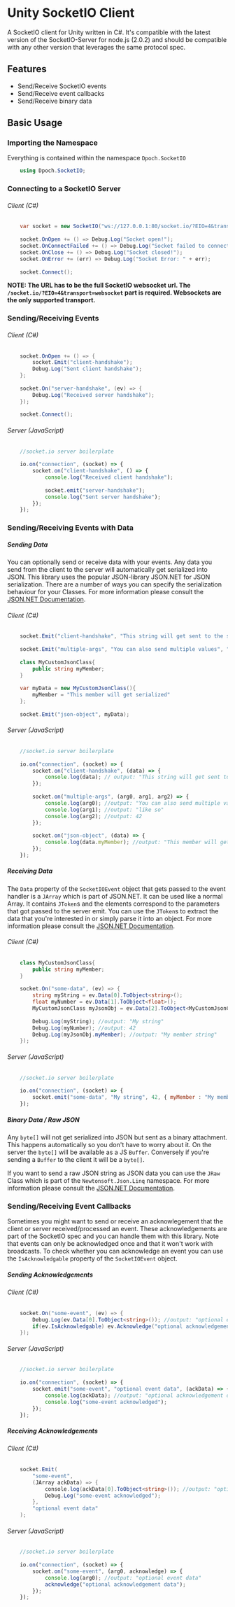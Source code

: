 # Unity SocketIO Client
A SocketIO client for Unity written in C#.
It's compatible with the latest version of the SocketIO-Server for node.js (2.0.2) and should be compatible with any other version that leverages the same protocol spec.

## Features
- Send/Receive SocketIO events
- Send/Receive event callbacks
- Send/Receive binary data

## Basic Usage
### Importing the Namespace
Everything is contained within the namespace `Dpoch.SocketIO`
```cs
    using Dpoch.SocketIO;
```
### Connecting to a SocketIO Server
###### Client (C#)
```cs
    var socket = new SocketIO("ws://127.0.0.1:80/socket.io/?EIO=4&transport=websocket");
    
    socket.OnOpen += () => Debug.Log("Socket open!");
    socket.OnConnectFailed += () => Debug.Log("Socket failed to connect!");
    socket.OnClose += () => Debug.Log("Socket closed!");
    socket.OnError += (err) => Debug.Log("Socket Error: " + err);
    
    socket.Connect();
```
__NOTE: The URL has to be the full SocketIO websocket url. The `/socket.io/?EIO=4&transport=websocket` part is required. Websockets are the only supported transport.__

### Sending/Receiving Events

###### Client (C#)
```cs
    socket.OnOpen += () => {
        socket.Emit("client-handshake");
        Debug.Log("Sent client handshake");
    };
    
    socket.On("server-handshake", (ev) => {
        Debug.Log("Received server handshake");
    });
    
    socket.Connect();
```

###### Server (JavaScript)
```javascript
    //socket.io server boilerplate
    
    io.on("connection", (socket) => {
        socket.on("client-handshake", () => {
            console.log("Received client handshake");
            
            socket.emit("server-handshake");
            console.log("Sent server handshake");
        });
    });
```

### Sending/Receiving Events with Data

##### Sending Data
You can optionally send or receive data with your events. Any data you send from the client to the server will automatically get serialized into JSON. This library uses the popular JSON-library JSON.NET for JSON serialization. There are a number of ways you can specify the serialization behaviour for your Classes. For more information please consult the [JSON.NET Documentation](http://www.newtonsoft.com/json/help/html/SerializationAttributes.htm).

###### Client (C#)
```cs
    socket.Emit("client-handshake", "This string will get sent to the server");
    
    socket.Emit("multiple-args", "You can also send multiple values", "like so", 42f);
    
    class MyCustomJsonClass{
        public string myMember;
    }
    
    var myData = new MyCustomJsonClass(){
        myMember = "This member will get serialized"
    };
    
    socket.Emit("json-object", myData);
```

###### Server (JavaScript)
```javascript
    //socket.io server boilerplate
    
    io.on("connection", (socket) => {
        socket.on("client-handshake", (data) => {
            console.log(data); // output: "This string will get sent to the server"
        });
        
        socket.on("multiple-args", (arg0, arg1, arg2) => {
            console.log(arg0); //output: "You can also send multiple values"
            console.log(arg1); //output: "like so"
            console.log(arg2); //output: 42
        });
        
        socket.on("json-object", (data) => {
            console.log(data.myMember); //output: "This member will get serialized"
        });
    });
```

##### Receiving Data
The `Data` property of the `SocketIOEvent` object that gets passed to the event handler is a `JArray` which is part of JSON.NET. It can be used like a normal Array. It contains `JToken`s and the elements correspond to the parameters that got passed to the server emit. You can use the `JToken`s to extract the data that you're interested in or simply parse it into an object. For more information please consult the [JSON.NET Documentation](http://www.newtonsoft.com/json/help/html/T_Newtonsoft_Json_Linq_JToken.htm).

###### Client (C#)
```cs
    class MyCustomJsonClass{
        public string myMember;
    }
    
    socket.On("some-data", (ev) => {
        string myString = ev.Data[0].ToObject<string>();
        float myNumber = ev.Data[1].ToObject<float>();
        MyCustomJsonClass myJsonObj = ev.Data[2].ToObject<MyCustomJsonClass>();
        
        Debug.Log(myString); //output: "My string"
        Debug.Log(myNumber); //output: 42
        Debug.Log(myJsonObj.myMember); //output: "My member string"
    });
```

###### Server (JavaScript)
```javascript
    //socket.io server boilerplate
    
    io.on("connection", (socket) => {
        socket.emit("some-data", "My string", 42, { myMember : "My member string" });
    });
```

##### Binary Data / Raw JSON
Any `byte[]` will not get serialized into JSON but sent as a binary attachment. This happens automatically so you don't have to worry about it. On the server the `byte[]` will be available as a JS `Buffer`. Conversely if you're sending a `Buffer` to the client it will be a `byte[]`.

If you want to send a raw JSON string as JSON data you can use the `JRaw` Class which is part of the `Newtonsoft.Json.Linq` namespace. For more information please consult the [JSON.NET Documentation](http://www.newtonsoft.com/json/help/html/T_Newtonsoft_Json_Linq_JRaw.htm).

### Sending/Receiving Event Callbacks
Sometimes you might want to send or receive an acknowlegement that the client or server received/processed an event. These acknowledgements are part of the SocketIO spec and you can handle them with this library.
Note that events can only be acknowledged once and that it won't work with broadcasts.
To check whether you can acknowledge an event you can use the `IsAcknowledgable` property of the `SocketIOEvent` object.

##### Sending Acknowledgements
###### Client (C#)
```cs
    socket.On("some-event", (ev) => {
        Debug.Log(ev.Data[0].ToObject<string>()); //output: "optional event data"
        if(ev.IsAcknowledgable) ev.Acknowledge("optional acknowledgement data");
    });
```

###### Server (JavaScript)
```javascript
    //socket.io server boilerplate
    
    io.on("connection", (socket) => {
        socket.emit("some-event", "optional event data", (ackData) => {
            console.log(ackData); //output: "optional acknowledgement data"
            console.log("some-event acknowledged");
        });
    });
```

##### Receiving Acknowledgements
###### Client (C#)
```cs
    socket.Emit(
        "some-event", 
        (JArray ackData) => {
            console.log(ackData[0].ToObject<string>()); //output: "optional acknowlegdement data"
            Debug.Log("some-event acknowledged");
        },
        "optional event data"
    );
```

###### Server (JavaScript)
```javascript
    //socket.io server boilerplate
    
    io.on("connection", (socket) => {
        socket.on("some-event", (arg0, acknowledge) => {
            console.log(arg0); //output: "optional event data"
            acknowledge("optional acknowledgement data");
        });
    });
```

